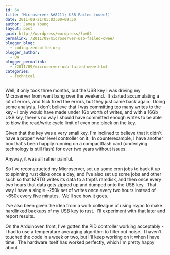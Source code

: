 ```yaml
---
id: 64
title: 'Microserver &#8211; USB Failed (owee!)'
date: 2011-09-21T05:03:00+09:30
author: James Young
layout: post
guid: http://wordpress/wordpress/?p=64
permalink: /2011/09/microserver-usb-failed-owee/
blogger_blog:
  - coding.zencoffee.org
blogger_author:
  - DW
blogger_permalink:
  - /2011/09/microserver-usb-failed-owee.html
categories:
  - Technical
---
```

Well, it only took three months, but the USB key I was driving my Microserver from went bang over the weekend.  It started accumulating a lot of errors, and fsck fixed the errors, but they just came back again.  Doing some analysis, I don't believe that I was committing too many writes to the key - I only would have made under 1Gb worth of writes, and with a 16Gb USB key, there's no way I should have committed enough writes to be able to blow the read/write cycle limit of even one block on the key.

Given that the key was a very small key, I'm inclined to believe that it didn't have a proper wear level controller on it.  In counterexample, I have another box that's been happily running on a compactflash card (underlying technology is still flash) for over two years without issues.

Anyway, it was all rather painful.

So I've reconstructed my Microserver, set up some cron jobs to back it up to spinning rust disks once a day, and I've also set up some jobs and other such so that MRTG writes its data to a tmpfs ramdisk, and then once every two hours that data gets zipped up and dumped onto the USB key.  That way I have a single ~250k set of writes once every two hours instead of ~650k every five minutes.  We'll see how it goes.

I've also been given the idea from a work colleague of using rsync to make hardlinked backups of my USB key to rust.  I'll experiment with that later and report results.

On the Arduinoven front, I've gotten the PID controller working acceptably - I had to use a temperature averaging algorithm to filter out noise.  I haven't touched the code in a week or two, but I'll keep working on it when I have time.  The hardware itself has worked perfectly, which I'm pretty happy about.